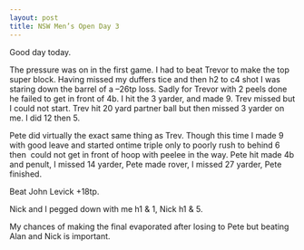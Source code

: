 ```yaml
---
layout: post
title: NSW Men’s Open Day 3
---
```

<p>Good day today.</p>
<p>The pressure was on in the first game. I had to beat Trevor to make the top super block. Having missed my duffers tice and then h2 to c4 shot I was staring down the barrel of a &ndash;26tp loss. Sadly for Trevor with 2 peels done he failed to get in front of 4b. I hit the 3 yarder, and made 9. Trev missed but I could not start. Trev hit 20 yard partner ball but then missed 3 yarder on me. I did 12 then 5.</p>
<p>Pete did virtually the exact same thing as Trev. Though this time I made 9 with good leave and started ontime triple only to poorly rush to behind 6 then&nbsp; could not get in front of hoop with peelee in the way. Pete hit made 4b and penult, I missed 14 yarder, Pete made rover, I missed 27 yarder, Pete finished.</p>
<p>Beat John Levick +18tp.</p>
<p>Nick and I pegged down with me h1 &amp; 1, Nick h1 &amp; 5.</p>
<p>My chances of making the final evaporated after losing to Pete but beating Alan and Nick is important.</p>
